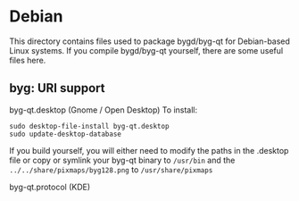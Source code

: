 
Debian
====================
This directory contains files used to package bygd/byg-qt
for Debian-based Linux systems. If you compile bygd/byg-qt yourself, there are some useful files here.

## byg: URI support ##


byg-qt.desktop  (Gnome / Open Desktop)
To install:

	sudo desktop-file-install byg-qt.desktop
	sudo update-desktop-database

If you build yourself, you will either need to modify the paths in
the .desktop file or copy or symlink your byg-qt binary to `/usr/bin`
and the `../../share/pixmaps/byg128.png` to `/usr/share/pixmaps`

byg-qt.protocol (KDE)

